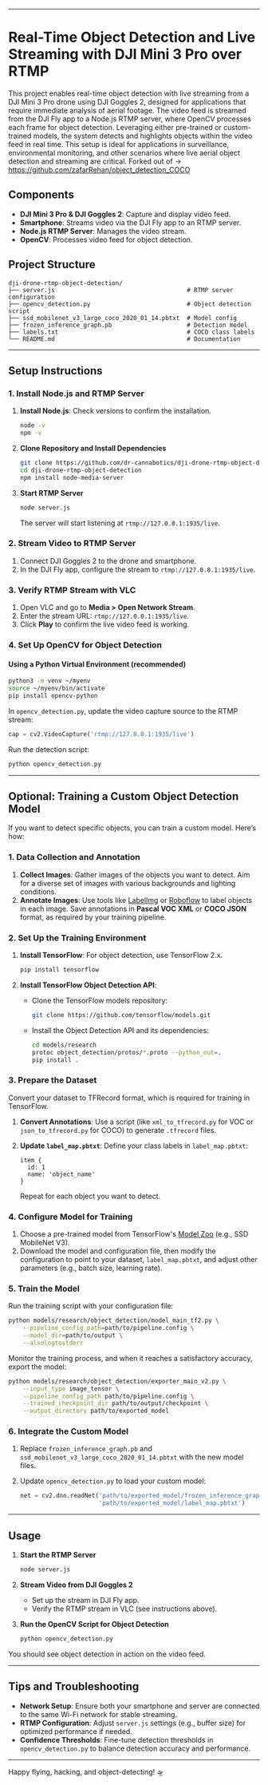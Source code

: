 
---

# Real-Time Object Detection and Live Streaming with DJI Mini 3 Pro over RTMP

This project enables real-time object detection with live streaming from a DJI Mini 3 Pro drone using DJI Goggles 2, designed for applications that require immediate analysis of aerial footage. The video feed is streamed from the DJI Fly app to a Node.js RTMP server, where OpenCV processes each frame for object detection. Leveraging either pre-trained or custom-trained models, the system detects and highlights objects within the video feed in real time. This setup is ideal for applications in surveillance, environmental monitoring, and other scenarios where live aerial object detection and streaming are critical.
Forked out of -> https://github.com/zafarRehan/object_detection_COCO
## Components

- **DJI Mini 3 Pro & DJI Goggles 2**: Capture and display video feed.
- **Smartphone**: Streams video via the DJI Fly app to an RTMP server.
- **Node.js RTMP Server**: Manages the video stream.
- **OpenCV**: Processes video feed for object detection.

## Project Structure

```
dji-drone-rtmp-object-detection/
├── server.js                                     # RTMP server configuration
├── opencv_detection.py                           # Object detection script
├── ssd_mobilenet_v3_large_coco_2020_01_14.pbtxt  # Model config
├── frozen_inference_graph.pb                     # Detection model
├── labels.txt                                    # COCO class labels
└── README.md                                     # Documentation
```

---

## Setup Instructions

### 1. Install Node.js and RTMP Server

1. **Install Node.js**: Check versions to confirm the installation.
   ```bash
   node -v
   npm -v
   ```

2. **Clone Repository and Install Dependencies**
   ```bash
   git clone https://github.com/dr-cannabotics/dji-drone-rtmp-object-detection/
   cd dji-drone-rtmp-object-detection
   npm install node-media-server
   ```

3. **Start RTMP Server**
   ```bash
   node server.js
   ```
   The server will start listening at `rtmp://127.0.0.1:1935/live`.

### 2. Stream Video to RTMP Server

1. Connect DJI Goggles 2 to the drone and smartphone.
2. In the DJI Fly app, configure the stream to `rtmp://127.0.0.1:1935/live`.

### 3. Verify RTMP Stream with VLC

1. Open VLC and go to **Media > Open Network Stream**.
2. Enter the stream URL: `rtmp://127.0.0.1:1935/live`.
3. Click **Play** to confirm the live video feed is working.

### 4. Set Up OpenCV for Object Detection

#### Using a Python Virtual Environment (recommended)

```bash
python3 -m venv ~/myenv
source ~/myenv/bin/activate
pip install opencv-python
```

In `opencv_detection.py`, update the video capture source to the RTMP stream:

```python
cap = cv2.VideoCapture('rtmp://127.0.0.1:1935/live')
```

Run the detection script:

```bash
python opencv_detection.py
```

---

## Optional: Training a Custom Object Detection Model

If you want to detect specific objects, you can train a custom model. Here’s how:

### 1. Data Collection and Annotation

1. **Collect Images**: Gather images of the objects you want to detect. Aim for a diverse set of images with various backgrounds and lighting conditions.
2. **Annotate Images**: Use tools like [LabelImg](https://github.com/tzutalin/labelImg) or [Roboflow](https://roboflow.com/) to label objects in each image. Save annotations in **Pascal VOC XML** or **COCO JSON** format, as required by your training pipeline.

### 2. Set Up the Training Environment

1. **Install TensorFlow**: For object detection, use TensorFlow 2.x.
   ```bash
   pip install tensorflow
   ```

2. **Install TensorFlow Object Detection API**:
   - Clone the TensorFlow models repository:
     ```bash
     git clone https://github.com/tensorflow/models.git
     ```
   - Install the Object Detection API and its dependencies:
     ```bash
     cd models/research
     protoc object_detection/protos/*.proto --python_out=.
     pip install .
     ```

### 3. Prepare the Dataset

Convert your dataset to TFRecord format, which is required for training in TensorFlow.

1. **Convert Annotations**:
   Use a script (like `xml_to_tfrecord.py` for VOC or `json_to_tfrecord.py` for COCO) to generate `.tfrecord` files.

2. **Update `label_map.pbtxt`**:
   Define your class labels in `label_map.pbtxt`:
   ```text
   item {
     id: 1
     name: 'object_name'
   }
   ```
   Repeat for each object you want to detect.

### 4. Configure Model for Training

1. Choose a pre-trained model from TensorFlow's [Model Zoo](https://github.com/tensorflow/models/blob/master/research/object_detection/g3doc/tf2_detection_zoo.md) (e.g., SSD MobileNet V3).
2. Download the model and configuration file, then modify the configuration to point to your dataset, `label_map.pbtxt`, and adjust other parameters (e.g., batch size, learning rate).

### 5. Train the Model

Run the training script with your configuration file:

```bash
python models/research/object_detection/model_main_tf2.py \
    --pipeline_config_path=path/to/pipeline.config \
    --model_dir=path/to/output \
    --alsologtostderr
```

Monitor the training process, and when it reaches a satisfactory accuracy, export the model:

```bash
python models/research/object_detection/exporter_main_v2.py \
    --input_type image_tensor \
    --pipeline_config_path path/to/pipeline.config \
    --trained_checkpoint_dir path/to/output/checkpoint \
    --output_directory path/to/exported_model
```

### 6. Integrate the Custom Model

1. Replace `frozen_inference_graph.pb` and `ssd_mobilenet_v3_large_coco_2020_01_14.pbtxt` with the new model files.
2. Update `opencv_detection.py` to load your custom model:

   ```python
   net = cv2.dnn.readNet('path/to/exported_model/frozen_inference_graph.pb', 
                         'path/to/exported_model/label_map.pbtxt')
   ```

---

## Usage

1. **Start the RTMP Server**
   ```bash
   node server.js
   ```

2. **Stream Video from DJI Goggles 2**
   - Set up the stream in DJI Fly app.
   - Verify the RTMP stream in VLC (see instructions above).

3. **Run the OpenCV Script for Object Detection**
   ```bash
   python opencv_detection.py
   ```

You should see object detection in action on the video feed.

---

## Tips and Troubleshooting

- **Network Setup**: Ensure both your smartphone and server are connected to the same Wi-Fi network for stable streaming.
- **RTMP Configuration**: Adjust `server.js` settings (e.g., buffer size) for optimized performance if needed.
- **Confidence Thresholds**: Fine-tune detection thresholds in `opencv_detection.py` to balance detection accuracy and performance.

---


Happy flying, hacking, and object-detecting! 🛸
